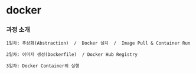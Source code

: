 # docker


### 과정 소개

    1일차: 추상화(Abstraction)  /  Docker 설치  /  Image Pull & Container Run

    2일차: 이미지 생성(Dockerfile)  / Docker Hub Registry

    3일차: Docker Container의 실행
